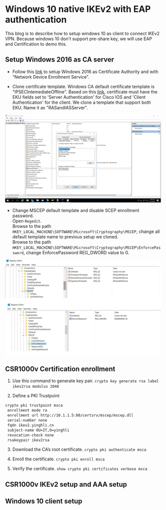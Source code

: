 Windows 10 native IKEv2 with EAP authentication
======

This blog is to describe how to setup windows 10 as client to connect IKEv2 VPN. 
Because windows 10 don't support pre-share key, we will use EAP and Certification to demo this. 

Setup Windows 2016 as CA server
-----
+ Follow this [link](https://docs.microsoft.com/en-us/windows-server/networking/core-network-guide/cncg/server-certs/install-the-certification-authority) to setup Windows 2016 as Certificate Authority and with “Network Device Enrollment Service”.

+ Clone certificate template. Windows CA default certificate template is "IPSECIntemediateOffline". Based on this [link](https://www.cisco.com/c/en/us/support/docs/security/flexvpn/115907-config-flexvpn-wcca-00.html), certificate must have the EKU fields set to 'Server Authentication' for Cisco IOS and 'Client Authentication' for the client. We clone a template that support both EKU. Name it as "RASandIASServer".

![](https://github.com/yinghli/IKEv2VPN/blob/master/CAtemplate.jpg)

+ Change MSCEP default template and disable SCEP enrollment password.<br>
Open `Regedit`. <br>
Browse to the path `HKEY_LOCAL_MACHINE\SOFTWARE\Microsoft\Cryptography\MSCEP`, change all default template name to previous setup we cloned. <br>
Browse to the path `HKEY_LOCAL_MACHINE\SOFTWARE\Microsoft\Cryptography\MSCEP\EnforcePassword`, change EnforcePassword REG_DWORD value to 0. <br>

![](https://github.com/yinghli/IKEv2VPN/blob/master/regedit.jpg)

CSR1000v Certification enrollment
------

1. Use this command to generate key pair. `crypto key generate rsa label ikev2rsa modulus 2048`

2. Define a PKI Trustpoint
```
crypto pki trustpoint msca
 enrollment mode ra
 enrollment url http://10.1.1.5:80/certsrv/mscep/mscep.dll
 serial-number none
 fqdn ikev2.yinghli.cn
 subject-name OU=IT,O=yinghli
 revocation-check none
 rsakeypair ikev2rsa
```
3. Download the CA’s root certificate. `crypto pki authenticate msca`

4. Enroll the certificate. `crypto pki enroll msca`

5. Verify the certificate. `show crypto pki certificates verbose msca`


CSR1000v IKEv2 setup and AAA setup
------

Windows 10 client setup
------

